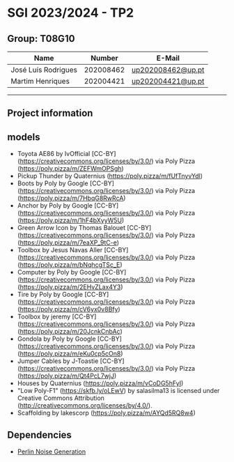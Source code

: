 # SGI 2023/2024 - TP2

## Group: T08G10

| Name             | Number    | E-Mail             |
| ---------------- | --------- | ------------------ |
| José Luís Rodrigues | 202008462 | up202008462@up.pt |
| Martim Henriques    | 202004421  | up202004421@up.pt  |

----
## Project information

## models

 - Toyota AE86 by IvOfficial [CC-BY] (https://creativecommons.org/licenses/by/3.0/) via Poly Pizza (https://poly.pizza/m/ZEFWmOPSgh)
 - Pickup Thunder by Quaternius (https://poly.pizza/m/fUfTnyvYdl)
 - Boots by Poly by Google [CC-BY] (https://creativecommons.org/licenses/by/3.0/) via Poly Pizza (https://poly.pizza/m/7HbqG8RwRcA)
 - Anchor by Poly by Google [CC-BY] (https://creativecommons.org/licenses/by/3.0/) via Poly Pizza (https://poly.pizza/m/1hF4bXyyW5U)
 - Green Arrow Icon by Thomas Balouet [CC-BY] (https://creativecommons.org/licenses/by/3.0/) via Poly Pizza (https://poly.pizza/m/7eaXP_9tC-e)
 - Toolbox by Jesus Navas Aller [CC-BY] (https://creativecommons.org/licenses/by/3.0/) via Poly Pizza (https://poly.pizza/m/bNqhcgTSc_E)
 - Computer by Poly by Google [CC-BY] (https://creativecommons.org/licenses/by/3.0/) via Poly Pizza (https://poly.pizza/m/2EHvZLax4Y3)
 - Tire by Poly by Google [CC-BY] (https://creativecommons.org/licenses/by/3.0/) via Poly Pizza (https://poly.pizza/m/cV6yx0v8Bfy)
 - Toolbox by jeremy [CC-BY] (https://creativecommons.org/licenses/by/3.0/) via Poly Pizza (https://poly.pizza/m/20JcnkCnbAc)
 - Gondola by Poly by Google [CC-BY] (https://creativecommons.org/licenses/by/3.0/) via Poly Pizza (https://poly.pizza/m/eKu0cp5cOn8)
 - Jumper Cables by J-Toastie [CC-BY] (https://creativecommons.org/licenses/by/3.0/) via Poly Pizza (https://poly.pizza/m/Qt4PcL7wjJ)
 - Houses by Quaternius (https://poly.pizza/m/vCoDG5hFyI)
 - "Low Poly-F1" (https://skfb.ly/oLEwV) by salasilma13 is licensed under Creative Commons Attribution (http://creativecommons.org/licenses/by/4.0/).
 - Scaffolding by lakescorp (https://poly.pizza/m/AYQd5RQ8w4)

## Dependencies

 - [Perlin Noise Generation](https://github.com/joeiddon/perlin/tree/master)